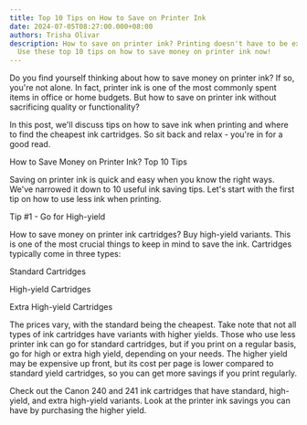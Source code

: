 ```yaml
---
title: Top 10 Tips on How to Save on Printer Ink
date: 2024-07-05T08:27:00.000+08:00
authors: Trisha Olivar
description: How to save on printer ink? Printing doesn't have to be expensive.
  Use these top 10 tips on how to save money on printer ink now!
---
```

Do you find yourself thinking about how to save money on printer ink? If so, you're not alone. In fact, printer ink is one of the most commonly spent items in office or home budgets. But how to save on printer ink without sacrificing quality or functionality?



In this post, we'll discuss tips on how to save ink when printing and where to find the cheapest ink cartridges. So sit back and relax - you're in for a good read.



How to Save Money on Printer Ink? Top 10 Tips

Saving on printer ink is quick and easy when you know the right ways. We've narrowed it down to 10 useful ink saving tips. Let's start with the first tip on how to use less ink when printing.



Tip #1 - Go for High-yield

How to save money on printer ink cartridges? Buy high-yield variants. This is one of the most crucial things to keep in mind to save the ink. Cartridges typically come in three types:



Standard Cartridges

High-yield Cartridges

Extra High-yield Cartridges

The prices vary, with the standard being the cheapest. Take note that not all types of ink cartridges have variants with higher yields. Those who use less printer ink can go for standard cartridges, but if you print on a regular basis, go for high or extra high yield, depending on your needs. The higher yield may be expensive up front, but its cost per page is lower compared to standard yield cartridges, so you can get more savings if you print regularly.



Check out the Canon 240 and 241 ink cartridges that have standard, high-yield, and extra high-yield variants. Look at the printer ink savings you can have by purchasing the higher yield.

